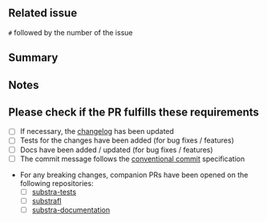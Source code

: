 ## Related issue

`#` followed by the number of the issue

## Summary

## Notes

## Please check if the PR fulfills these requirements

- [ ] If necessary, the [changelog](https://github.com/Substra/substra/blob/main/CHANGELOG.md) has been updated
- [ ] Tests for the changes have been added (for bug fixes / features)
- [ ] Docs have been added / updated (for bug fixes / features)
- [ ] The commit message follows the [conventional commit](https://www.conventionalcommits.org/en/v1.0.0/) specification
- For any breaking changes, companion PRs have been opened on the following repositories:
  - [ ] [substra-tests](https://github.com/Substra/substra)
  - [ ] [substrafl](https://github.com/Substra/substrafl)
  - [ ] [substra-documentation](https://github.com/Substra/substra-documentation)
